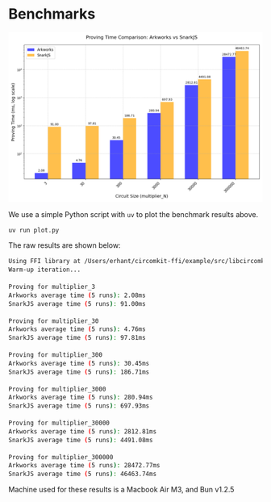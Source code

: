 # Benchmarks

![Plot](plot.png)

We use a simple Python script with `uv` to plot the benchmark results above.

```sh
uv run plot.py
```

The raw results are shown below:

```sh
Using FFI library at /Users/erhant/circomkit-ffi/example/src/libcircomkit_ffi-macOS-arm64.dylib for Bun
Warm-up iteration...

Proving for multiplier_3
Arkworks average time (5 runs): 2.08ms
SnarkJS average time (5 runs): 91.00ms

Proving for multiplier_30
Arkworks average time (5 runs): 4.76ms
SnarkJS average time (5 runs): 97.81ms

Proving for multiplier_300
Arkworks average time (5 runs): 30.45ms
SnarkJS average time (5 runs): 186.71ms

Proving for multiplier_3000
Arkworks average time (5 runs): 280.94ms
SnarkJS average time (5 runs): 697.93ms

Proving for multiplier_30000
Arkworks average time (5 runs): 2812.81ms
SnarkJS average time (5 runs): 4491.08ms

Proving for multiplier_300000
Arkworks average time (5 runs): 28472.77ms
SnarkJS average time (5 runs): 46463.74ms
```

Machine used for these results is a Macbook Air M3, and Bun v1.2.5
